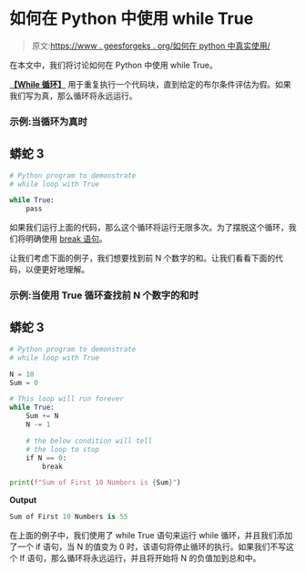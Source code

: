 # 如何在 Python 中使用 while True

> 原文:[https://www . geesforgeks . org/如何在 python 中真实使用/](https://www.geeksforgeeks.org/how-to-use-while-true-in-python/)

在本文中，我们将讨论如何在 Python 中使用 while True。

[**【While 循环】**](https://www.geeksforgeeks.org/python-while-loop/) 用于重复执行一个代码块，直到给定的布尔条件评估为假。如果我们写为真，那么循环将永远运行。

### 示例:当循环为真时

## 蟒蛇 3

```py
# Python program to demonstrate
# while loop with True

while True:
    pass
```

如果我们运行上面的代码，那么这个循环将运行无限多次。为了摆脱这个循环，我们将明确使用 [break 语句](https://www.geeksforgeeks.org/python-break-statement/)。

让我们考虑下面的例子，我们想要找到前 N 个数字的和。让我们看看下面的代码，以便更好地理解。

### 示例:当使用 True 循环查找前 N 个数字的和时

## 蟒蛇 3

```py
# Python program to demonstrate
# while loop with True

N = 10
Sum = 0

# This loop will run forever
while True:
    Sum += N
    N -= 1

    # the below condition will tell
    # the loop to stop
    if N == 0:
        break

print(f"Sum of First 10 Numbers is {Sum}")
```

**Output**

```py
Sum of First 10 Numbers is 55
```

在上面的例子中，我们使用了 while True 语句来运行 while 循环，并且我们添加了一个 if 语句，当 N 的值变为 0 时，该语句将停止循环的执行。如果我们不写这个 If 语句，那么循环将永远运行，并且将开始将 N 的负值加到总和中。